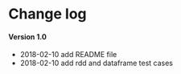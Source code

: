 # Change log

#### Version 1.0
- 2018-02-10 add README file
- 2018-02-10 add rdd and dataframe test cases
